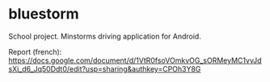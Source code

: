 # bluestorm
School project. Minstorms driving application for Android.

Report (french): https://docs.google.com/document/d/1VtR0fsoVOmkvOG_sORMeyMC1vvJdsXi_d6_Jq50Ddt0/edit?usp=sharing&authkey=CPOh3Y8G
